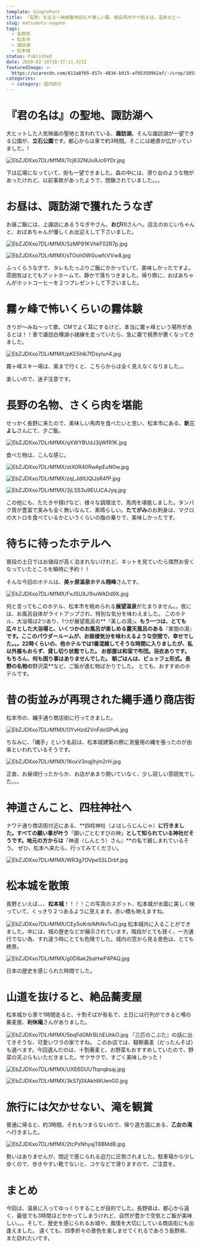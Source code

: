 ```yaml
---
template: SinglePost
title: 『長野』を巡る〜映画聖地巡礼や激しい霧、絶品馬肉や十割そば、温泉など〜
slug: matsumoto-nagano
tags:
  - 長野県
  - 松本市
  - 諏訪湖
  - 松本城
status: Published
date: 2020-02-16T10:37:11.521Z
featuredImage: >-
  https://ucarecdn.com/613a8f65-657c-4834-b915-af05350962af/-/crop/1055x715/0,171/-/preview/-/enhance/90/
categories:
  - category: 国内旅行
---
```

# 『君の名は』の聖地、諏訪湖へ
大ヒットした人気映画の聖地と言われている、**諏訪湖**。そんな諏訪湖が一望できる公園が、**立石公園**です。都心からは車で約3時間。そこには絶景が広がっていました。!

![EbZJDXxo7DLrMfMX/7cj632NUu9Jc6YDr.jpg](https://firebasestorage.googleapis.com/v0/b/type-c1c71.appspot.com/o/EbZJDXxo7DLrMfMX%2F7cj632NUu9Jc6YDr.jpg?alt=media&token=43b64c67-9439-410e-8e5e-48b95aa20764)

下は広場になっていて、街も一望できました。森の中には、滑り台のような物があったけれど、以前事故があったようで、閉鎖されていました。。。


# お昼は、諏訪湖で獲れたうなぎ
お昼ご飯には、上諏訪にあるうなぎやさん、**おび川**さんへ。店主のおじいちゃんと、おばあちゃんが優しくお出迎えして下さいました。

![EbZJDXxo7DLrMfMX/SzMP91KVhkF02R7p.jpg](https://firebasestorage.googleapis.com/v0/b/type-c1c71.appspot.com/o/EbZJDXxo7DLrMfMX%2FSzMP91KVhkF02R7p.jpg?alt=media&token=b730fa76-a240-4312-8597-742c4c46570d)

![EbZJDXxo7DLrMfMX/sTOoh0WGuwfcVVw8.jpg](https://firebasestorage.googleapis.com/v0/b/type-c1c71.appspot.com/o/EbZJDXxo7DLrMfMX%2FsTOoh0WGuwfcVVw8.jpg?alt=media&token=b61343b7-a8ad-4cf3-b5d5-6488bbcb4798)

ふっくらうなぎで、タレもたっぷりご飯にかかっていて、美味しかったですよ。
雰囲気はとてもアットホームで、静かで落ちつきました。帰り際に、おばあちゃんがホットコーヒーを２つプレゼントして下さいました。

# 霧ヶ峰で怖いくらいの霧体験
きりが〜みね〜って歌、CMでよく耳にするけど、本当に霧ヶ峰という場所があるとは！！車で諏訪白樺湖小諸線を走っていたら、急に霧で視界が悪くなってきました。

![EbZJDXxo7DLrMfMX/pKE5hlk7fDsylun4.jpg](https://firebasestorage.googleapis.com/v0/b/type-c1c71.appspot.com/o/EbZJDXxo7DLrMfMX%2FpKE5hlk7fDsylun4.jpg?alt=media&token=cece09ae-7f19-4d0a-9828-2d33d0a784bd)



霧ヶ峰スキー場は、奥まで行くと、こちらからは全く見えなくなりました。。


楽しいので、迷子注意です。

# 長野の名物、さくら肉を堪能
せっかく長野に来たので、美味しい馬肉を食べたいと思い、松本市にある、**新三よし**さんにて、夕ご飯。

![EbZJDXxo7DLrMfMX/qXWYBUdJ3ijWfR1K.jpg](https://firebasestorage.googleapis.com/v0/b/type-c1c71.appspot.com/o/EbZJDXxo7DLrMfMX%2FqXWYBUdJ3ijWfR1K.jpg?alt=media&token=9e8fde68-2d7b-480e-b067-e9d32ffc533b)

食べた物は、こんな感じ。

![EbZJDXxo7DLrMfMX/otX0R40RwApEuN0w.jpg](https://firebasestorage.googleapis.com/v0/b/type-c1c71.appspot.com/o/EbZJDXxo7DLrMfMX%2FotX0R40RwApEuN0w.jpg?alt=media&token=7a7f031c-1810-4b17-aadf-8f8724c65763)

![EbZJDXxo7DLrMfMX/zqLJdllUQlJsR4fP.jpg](https://firebasestorage.googleapis.com/v0/b/type-c1c71.appspot.com/o/EbZJDXxo7DLrMfMX%2FzqLJdllUQlJsR4fP.jpg?alt=media&token=09da8f98-b5fe-4811-bcdf-fa1830e22eff)

![EbZJDXxo7DLrMfMX/3jLSS3u9EUJCAJyq.jpg](https://firebasestorage.googleapis.com/v0/b/type-c1c71.appspot.com/o/EbZJDXxo7DLrMfMX%2F3jLSS3u9EUJCAJyq.jpg?alt=media&token=cf548070-3e35-442c-bee9-e2b355afbf94)

この他にも、たたきや揚げなど、様々な調理法で、馬肉を堪能しました。タンパク質が豊富で臭みも全く無いなんて、素晴らしい。**たてがみ**のお刺身は、マグロの大トロを食べているかというくらいの脂の乗りで、美味しかったです。

# 待ちに待ったホテルへ

普段の土日ではお値段が高く泊まれないけれど、ネットを見ていたら偶然お安くなっていたところを瞬時に予約！！

そんな今回のホテルは、**美ヶ原温泉ホテル翔峰**さんです。

![EbZJDXxo7DLrMfMX/FvJSUXJ1huWADd9X.jpg](https://firebasestorage.googleapis.com/v0/b/type-c1c71.appspot.com/o/EbZJDXxo7DLrMfMX%2FFvJSUXJ1huWADd9X.jpg?alt=media&token=39243a10-b873-471a-b381-01e6544ea5b6)

何と言ってもこのホテル、松本市を眺められる**展望温泉**がたまりません。。夜には、お風呂自体がライトアップされ、特別な気分を味わえました。
このホテル、大浴場は2つあり、1つが展望風呂の**『美しの湯』**、もう一つは、とても広々とした大浴場と、いくつかのお風呂が楽しめる露天風呂のある**『束間の湯』**です。ここのパウダールームが、お姫様気分を味わえるような空間で、幸せでした。。。22時くらいの、他ホテルでは1番混雑してそうな時間に入りましたが、私以外誰もおらず、貸し切り状態でした。
お部屋は和室で布団。浴衣ありです。もちろん、何も困り事はありませんでした。
朝ごはんは、ビュッフェ形式。長野の名物の**野沢菜**など、ご飯が進む物ばかりでした。
とても、おすすめのホテルです。



# 昔の街並みが再現された縄手通り商店街
松本市の、縄手通り商店街に行ってきました。

![EbZJDXxo7DLrMfMX/OYvHzd2VnFdoSPvA.jpg](https://firebasestorage.googleapis.com/v0/b/type-c1c71.appspot.com/o/EbZJDXxo7DLrMfMX%2FOYvHzd2VnFdoSPvA.jpg?alt=media&token=dc8398c3-e548-439a-a056-bd1d0b2729fc)

ちなみに、「縄手」という名前は、松本城建築の際に測量用の縄を張ったのが由来といわれているそうです。

![EbZJDXxo7DLrMfMX/1KoxV3nqjlhjm2rH.jpg](https://firebasestorage.googleapis.com/v0/b/type-c1c71.appspot.com/o/EbZJDXxo7DLrMfMX%2F1KoxV3nqjlhjm2rH.jpg?alt=media&token=76b71692-6101-42ad-a823-c5550f8af5b0)

正直、お昼頃行ったからか、お店があまり開いていなく、少し寂しい雰囲気でした。。。

# 神道さんこと、四柱神社へ
ナワテ通り商店街付近にある、**四柱神社（よはしらじんじゃ）**に行きました。すべての願い事が叶う**「願いごとむすびの神」**として知られている神社だそうです。地元の方からは**『神道（しんとう）さん』**の名で親しまれているそう。
ぜひ、松本へ来たら、行ってみてください。

![EbZJDXxo7DLrMfMX/WR3g7OVpeSSLDrbf.jpg](https://firebasestorage.googleapis.com/v0/b/type-c1c71.appspot.com/o/EbZJDXxo7DLrMfMX%2FWR3g7OVpeSSLDrbf.jpg?alt=media&token=ea468f8f-aee4-4624-94b7-e02b5525069b)

# 松本城を散策
長野といえば、、、**松本城**！！！！この写真のスポット、松本城が水面に美しく映っていて、くっきり２つあるように見えます。赤い橋も映えますね。

![EbZJDXxo7DLrMfMX/CEy5oKrbiMhNvTuO.jpg](https://firebasestorage.googleapis.com/v0/b/type-c1c71.appspot.com/o/EbZJDXxo7DLrMfMX%2FCEy5oKrbiMhNvTuO.jpg?alt=media&token=22cff460-ff42-4fc9-8ddd-758aaac2cfc9)
松本城内に入ることができました。中には、城の歴史などが展示されています。階段がとても狭く、一方通行でない為、すれ違う時にとても危険でした。城内の窓から見る景色は、とても絶景。

![EbZJDXxo7DLrMfMX/g0D8ak2baHwP4PAQ.jpg](https://firebasestorage.googleapis.com/v0/b/type-c1c71.appspot.com/o/EbZJDXxo7DLrMfMX%2Fg0D8ak2baHwP4PAQ.jpg?alt=media&token=49621f73-bf16-4023-9bb1-aeb91a29543d)

日本の歴史を感じられた時間でした。


# 山道を抜けると、絶品蕎麦屋
松本城から車で1時間走ると、十割そばが有名で、土日には行列ができると噂の蕎麦屋、**利休庵**さんがありました。

![EbZJDXxo7DLrMfMX/5bqFdGMrBLhEUhkO.jpg](https://firebasestorage.googleapis.com/v0/b/type-c1c71.appspot.com/o/EbZJDXxo7DLrMfMX%2F5bqFdGMrBLhEUhkO.jpg?alt=media&token=f837c62d-2435-48c1-988d-ba7afa89e25d)
『三匹のこぶた』の話に出てきそうな、可愛いワラの家ですね。
このお店では、韃靼蕎麦（だったんそば）も選べます。今回選んだのは、十割蕎麦と、お野菜もおすすめしていたので、野菜の天ぷらもいただきました。サクサクで、すごく美味しかった！

![EbZJDXxo7DLrMfMX/UXE6DUUTtqnqksaj.jpg](https://firebasestorage.googleapis.com/v0/b/type-c1c71.appspot.com/o/EbZJDXxo7DLrMfMX%2FUXE6DUUTtqnqksaj.jpg?alt=media&token=cfbed425-50bb-4274-9626-8e4d90fdf78e)

![EbZJDXxo7DLrMfMX/3kS7j0XAkhWUenG0.jpg](https://firebasestorage.googleapis.com/v0/b/type-c1c71.appspot.com/o/EbZJDXxo7DLrMfMX%2F3kS7j0XAkhWUenG0.jpg?alt=media&token=a6e4378b-0fb9-47d6-a2e4-efc8219f2302)

# 旅行には欠かせない、滝を観賞
普通に帰ると、約3時間。それもつまらないので、帰り道方面にある、**乙女の滝**へ行きました。

![EbZJDXxo7DLrMfMX/2tcPxNhyajT6BMdB.jpg](https://firebasestorage.googleapis.com/v0/b/type-c1c71.appspot.com/o/EbZJDXxo7DLrMfMX%2F2tcPxNhyajT6BMdB.jpg?alt=media&token=6d96dfaf-d9e1-4d40-8fb6-a080545b0970)

勢いはありませんが、間近で感じられる迫力に圧倒されました。駐車場から少し歩くので、歩きやすい靴でないと、コケなどで滑りますので、ご注意を。

# まとめ
今回は、温泉に入ってゆっくりすることが目的でした。長野県は、都心から遠く、最低でも3時間ほどかかってしまうけれど、自然が豊かで空気とご飯が美味しい。。。そして、歴史を感じられるお城や、風情を大切にしている商店街にも出逢えました。
遠くても、四季折々の景色を楽しませてくれるであろう長野県、また訪れたいです。
